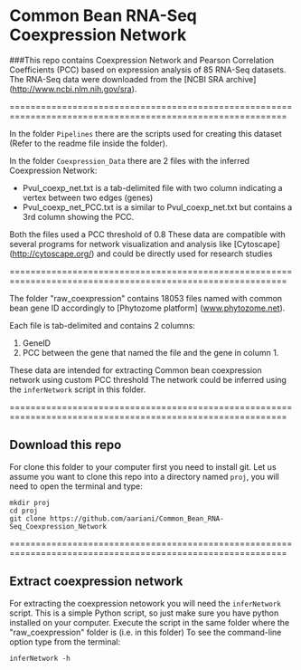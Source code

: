 # Common Bean RNA-Seq Coexpression Network

###This repo contains Coexpression Network and Pearson Correlation Coefficients (PCC) based on expression analysis of 85 RNA-Seq datasets. 
The RNA-Seq data were downloaded from the [NCBI SRA archive] (http://www.ncbi.nlm.nih.gov/sra).

===========================================================================================================

In the folder `Pipelines` there are the scripts used for creating this dataset (Refer to the readme file inside the folder).

In the folder `Coexpression_Data` there are 2 files with the inferred Coexpression Network:

* Pvul_coexp_net.txt is a tab-delimited file with two column indicating a vertex between two edges (genes)
* Pvul_coexp_net_PCC.txt is a similar to Pvul_coexp_net.txt but contains a 3rd column showing the PCC.

Both the files used a PCC threshold of 0.8
These data are compatible with several programs for network visualization and analysis like [Cytoscape] (http://cytoscape.org/) and could be directly used for research studies

===========================================================================================================

The folder "raw_coexpression" contains 18053 files named with common bean gene ID accordingly to [Phytozome platform] (www.phytozome.net). 

Each file is tab-delimited and contains 2 columns:

1. GeneID
2. PCC between the gene that named the file and the gene in column 1.

These data are intended for extracting Common bean coexpression network using custom PCC threshold
The network could be inferred using the `inferNetwork` script in this folder.

===========================================================================================================

## Download this repo

For clone this folder to your computer first you need to install git.
Let us assume you want to clone this repo into a directory named `proj`, you will need to open the terminal and type:

    mkdir proj
    cd proj
    git clone https://github.com/aariani/Common_Bean_RNA-Seq_Coexpression_Network
   
===========================================================================================================

## Extract coexpression network

For extracting the coexpression netowork you will need the `inferNetwork` script. This is a simple Python script, so just make sure you have python installed on your computer. Execute the script in the same folder where the "raw_coexpression" folder is (i.e. in this folder)
To see the command-line option type from the terminal:

    inferNetwork -h
          
    
    
    


